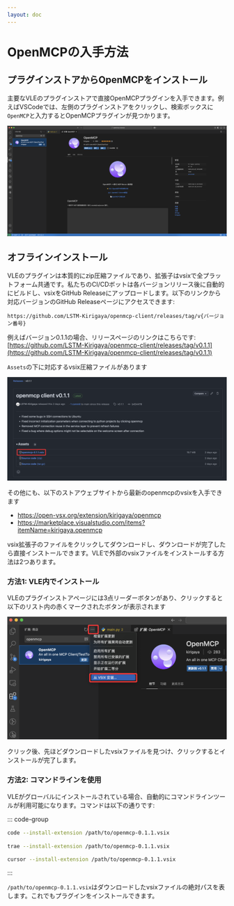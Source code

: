 ```yaml
---
layout: doc
---
```


# OpenMCPの入手方法

## プラグインストアからOpenMCPをインストール

主要なVLEのプラグインストアで直接OpenMCPプラグインを入手できます。例えばVSCodeでは、左側のプラグインストアをクリックし、検索ボックスに`OpenMCP`と入力するとOpenMCPプラグインが見つかります。

![vscode プラグインストア](./images/vscode-plugin-market.png)

## オフラインインストール

VLEのプラグインは本質的にzip圧縮ファイルであり、拡張子はvsixで全プラットフォーム共通です。私たちのCI/CDボットは各バージョンリリース後に自動的にビルドし、vsixをGitHub Releaseにアップロードします。以下のリンクから対応バージョンのGitHub Releaseページにアクセスできます:

```
https://github.com/LSTM-Kirigaya/openmcp-client/releases/tag/v{バージョン番号}
```

例えばバージョン0.1.1の場合、リリースページのリンクはこちらです: [https://github.com/LSTM-Kirigaya/openmcp-client/releases/tag/v0.1.1](https://github.com/LSTM-Kirigaya/openmcp-client/releases/tag/v0.1.1)

`Assets`の下に対応するvsix圧縮ファイルがあります

![github release](./images/github-release.png)

その他にも、以下のストアウェブサイトから最新のopenmcpのvsixを入手できます

- https://open-vsx.org/extension/kirigaya/openmcp
- https://marketplace.visualstudio.com/items?itemName=kirigaya.openmcp

vsix拡張子のファイルをクリックしてダウンロードし、ダウンロードが完了したら直接インストールできます。VLEで外部のvsixファイルをインストールする方法は2つあります。

### 方法1: VLE内でインストール

VLEのプラグインストアページには3点リーダーボタンがあり、クリックすると以下のリスト内の赤くマークされたボタンが表示されます

![vscode プラグインストア](./images/vscode-plugin-market-install-from.png)

クリック後、先ほどダウンロードしたvsixファイルを見つけ、クリックするとインストールが完了します。

### 方法2: コマンドラインを使用

VLEがグローバルにインストールされている場合、自動的にコマンドラインツールが利用可能になります。コマンドは以下の通りです:

::: code-group
```bash [vscode]
code --install-extension /path/to/openmcp-0.1.1.vsix
```

```bash [trae]
trae --install-extension /path/to/openmcp-0.1.1.vsix
```

```bash [cursor]
cursor --install-extension /path/to/openmcp-0.1.1.vsix
```
:::

`/path/to/openmcp-0.1.1.vsix`はダウンロードしたvsixファイルの絶対パスを表します。これでもプラグインをインストールできます。